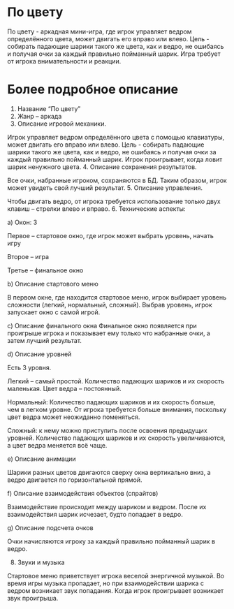 # По цвету
По цвету - аркадная мини-игра, где игрок управляет ведром определённого цвета, может двигать его вправо или влево. Цель - собирать падающие шарики такого же цвета, как и ведро, не ошибаясь и получая очки за каждый правильно пойманный шарик. Игра требует от игрока внимательности и реакции.

# Более подробное описание
1. Название “По цвету”
2. Жанр – аркада
3. Описание игровой механики.

Игрок управляет ведром определённого цвета с помощью клавиатуры, может двигать его вправо или влево. Цель - собирать падающие шарики такого же цвета, как и ведро, не ошибаясь и получая очки за каждый правильно пойманный шарик. Игрок проигрывает, когда ловит шарик ненужного цвета.
4. Описание сохранения результатов.

Все очки, набранные игроком, сохраняются в БД. Таким образом, игрок может увидеть свой лучший результат.
5. Описание управления.

Чтобы двигать ведро, от игрока требуется использование только двух клавиш – стрелки влево и вправо.
6. Технические аспекты:

a) Окон: 3

Первое – стартовое окно, где игрок может выбрать уровень, начать игру

Второе – игра

Третье – финальное окно

b) Описание стартового меню

В первом окне, где находится стартовое меню, игрок выбирает уровень сложности (легкий, нормальный, сложный). Выбрав уровень, игрок запускает окно с самой игрой.

c) Описание финального окна
Финальное окно появляется при проигрыше игрока и показывает ему только что набранные очки, а затем лучший результат.

d) Описание уровней

Есть 3 уровня.

Легкий – самый простой. Количество падающих шариков и их скорость маленькая.
Цвет ведра – постоянный.

Нормальный: Количество падающих шариков и их скорость больше, чем в легком уровне. От игрока требуется больше внимания, поскольку цвет ведра может неожиданно поменяться.

Сложный: к нему можно приступить после освоения предыдущих уровней. Количество падающих шариков и их скорость увеличиваются, а цвет ведра меняется всё чаще.

e) Описание анимации

Шарики разных цветов двигаются сверху окна вертикально вниз, а ведро двигается по горизонтальной прямой.

f) Описание взаимодействия объектов (спрайтов)

Взаимодействие происходит между шариком и ведром. После их взаимодействия шарик исчезает, будто попадает в ведро.

g) Описание подсчета очков

Очки начисляются игроку за каждый правильно пойманный шарик в ведро.

8. Звуки и музыка

Стартовое меню приветствует игрока веселой энергичной музыкой. Во время игры музыка пропадает, но при взаимодействии шарика с ведром возникает звук попадания. Когда игрок проигрывает возникает звук проигрыша.
